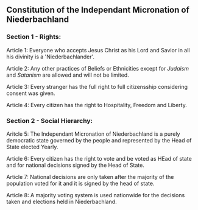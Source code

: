 ## Constitution of the Independant Micronation of Niederbachland

### Section 1 - Rights:

Article 1: Everyone who accepts Jesus Christ
as his Lord and Savior in all his divinity is a 'Niederbachlander'.

Article 2: Any other practices of Beliefs or Ethnicities except for _Judaism_ and _Satanism_ are allowed
and will not be limited.

Article 3: Every stranger has the full right to full citizensship
considering consent was given.

Article 4: Every citizen has the right to Hospitality, Freedom and Liberty.

### Section 2 - Social Hierarchy:

Aritcle 5: The Independant Micronation of Niederbachland is a purely democratic state governed 
by the people and represented by the Head of State elected Yearly.

Article 6: Every citizen has the right to vote and be voted as HEad of state and for national decisions
signed by the Head of State.

Article 7: National decisions are only taken after the majority of the population voted for
it and it is signed by the head of state.

Article 8: A majority voting system is used nationwide for the decisions taken
and elections held in Niederbachland.
